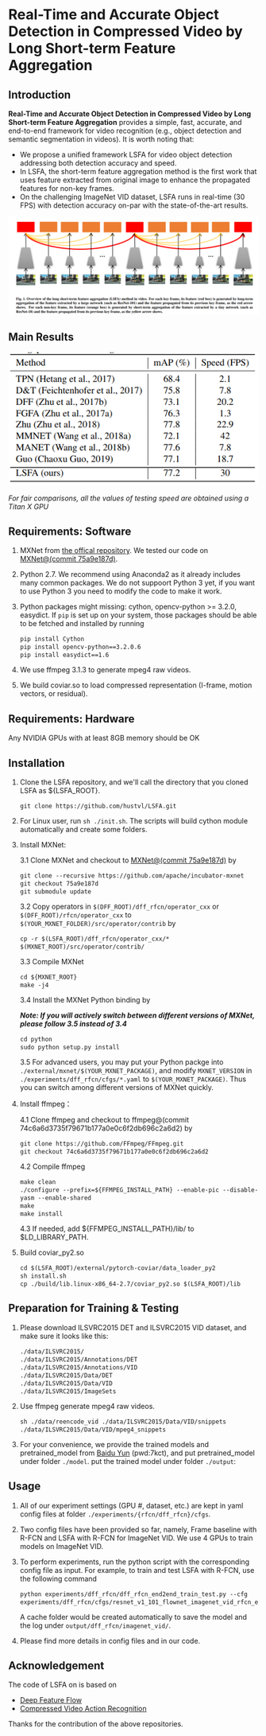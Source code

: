 # Real-Time and Accurate Object Detection in Compressed Video by Long Short-term Feature Aggregation

## Introduction
**Real-Time and Accurate Object Detection in Compressed Video by Long Short-term Feature Aggregation**  provides a simple, fast, accurate, and end-to-end framework for video recognition (e.g., object detection and semantic segmentation in videos). It is worth noting that:

* We propose a unified framework LSFA for video object detection addressing both detection accuracy and speed.
* In LSFA, the short-term feature aggregation method is the first work that uses feature extracted from original image to enhance the propagated features for non-key frames.
* On the challenging ImageNet VID dataset, LSFA runs in real-time (30 FPS) with detection accuracy on-par with the state-of-the-art results.

![framework](./figs/framework.png)



## Main Results
![framework](./figs/results.png)

*For fair comparisons, all the values of testing speed are obtained using a Titan X GPU*


## Requirements: Software

1. MXNet from [the offical repository](https://github.com/apache/incubator-mxnet). We tested our code on [MXNet@(commit 75a9e187d)](https://github.com/apache/incubator-mxnet/tree/75a9e187d). 

2. Python 2.7. We recommend using Anaconda2 as it already includes many common packages. We do not suppoort Python 3 yet, if you want to use Python 3 you need to modify the code to make it work.

3. Python packages might missing: cython, opencv-python >= 3.2.0, easydict. If `pip` is set up on your system, those packages should be able to be fetched and installed by running
	```
	pip install Cython
	pip install opencv-python==3.2.0.6
	pip install easydict==1.6
	```
4. We use ffmpeg 3.1.3 to generate mpeg4 raw videos.

5. We build coviar.so to load compressed representation (I-frame, motion vectors, or residual). 

## Requirements: Hardware

Any NVIDIA GPUs with at least 8GB memory should be OK

## Installation

1. Clone the LSFA repository, and we'll call the directory that you cloned LSFA as ${LSFA_ROOT}. 

	~~~
	git clone https://github.com/hustvl/LSFA.git
	~~~
2. For Linux user, run `sh ./init.sh`. The scripts will build cython module automatically and create some folders.

3. Install MXNet:

	3.1 Clone MXNet and checkout to [MXNet@(commit 75a9e187d)](https://github.com/apache/incubator-mxnet/tree/75a9e187d) by
	```
	git clone --recursive https://github.com/apache/incubator-mxnet
	git checkout 75a9e187d
	git submodule update
	```
	3.2 Copy operators in `$(DFF_ROOT)/dff_rfcn/operator_cxx` or `$(DFF_ROOT)/rfcn/operator_cxx` to `$(YOUR_MXNET_FOLDER)/src/operator/contrib` by
	```
	cp -r $(LSFA_ROOT)/dff_rfcn/operator_cxx/* $(MXNET_ROOT)/src/operator/contrib/
	```
	3.3 Compile MXNet
	```
	cd ${MXNET_ROOT}
	make -j4
	```
	3.4 Install the MXNet Python binding by
	
	***Note: If you will actively switch between different versions of MXNet, please follow 3.5 instead of 3.4***
	```
	cd python
	sudo python setup.py install
	```
	3.5 For advanced users, you may put your Python packge into `./external/mxnet/$(YOUR_MXNET_PACKAGE)`, and modify `MXNET_VERSION` in `./experiments/dff_rfcn/cfgs/*.yaml` to `$(YOUR_MXNET_PACKAGE)`. Thus you can switch among different versions of MXNet quickly.

4. Install ffmpeg：

    4.1 Clone ffmpeg and checkout to ffmpeg@(commit 74c6a6d3735f79671b177a0e0c6f2db696c2a6d2) by
	```
	git clone https://github.com/FFmpeg/FFmpeg.git
	git checkout 74c6a6d3735f79671b177a0e0c6f2db696c2a6d2
	```
	4.2 Compile ffmpeg
	```
	make clean
	./configure --prefix=${FFMPEG_INSTALL_PATH} --enable-pic --disable-yasm --enable-shared
	make
	make install
	```
	4.3 If needed, add ${FFMPEG_INSTALL_PATH}/lib/ to $LD_LIBRARY_PATH.
5. Build coviar_py2.so
	```
	cd $(LSFA_ROOT)/external/pytorch-coviar/data_loader_py2
	sh install.sh
	cp ./build/lib.linux-x86_64-2.7/coviar_py2.so $(LSFA_ROOT)/lib
	```


## Preparation for Training & Testing

1. Please download ILSVRC2015 DET and ILSVRC2015 VID dataset, and make sure it looks like this:

	```
	./data/ILSVRC2015/
	./data/ILSVRC2015/Annotations/DET
	./data/ILSVRC2015/Annotations/VID
	./data/ILSVRC2015/Data/DET
	./data/ILSVRC2015/Data/VID
	./data/ILSVRC2015/ImageSets
	```
2. Use ffmpeg generate mpeg4 raw videos.
    ```
	sh ./data/reencode_vid ./data/ILSVRC2015/Data/VID/snippets ./data/ILSVRC2015/Data/VID/mpeg4_snippets 
	```

3. For your convenience, we provide the trained models and pretrained_model from [Baidu Yun](https://pan.baidu.com/s/1nuPULnj) (pwd:7kct), and put pretrained_model under folder `./model`. put the trained model under folder `./output`:


## Usage

1. All of our experiment settings (GPU #, dataset, etc.) are kept in yaml config files at folder `./experiments/{rfcn/dff_rfcn}/cfgs`.

2. Two config files have been provided so far, namely, Frame baseline with R-FCN and LSFA with R-FCN for ImageNet VID. We use 4 GPUs to train models on ImageNet VID.

3. To perform experiments, run the python script with the corresponding config file as input. For example, to train and test LSFA with R-FCN, use the following command
    ```
    python experiments/dff_rfcn/dff_rfcn_end2end_train_test.py --cfg experiments/dff_rfcn/cfgs/resnet_v1_101_flownet_imagenet_vid_rfcn_end2end_ohem.yaml
    ```
	A cache folder would be created automatically to save the model and the log under `output/dff_rfcn/imagenet_vid/`.
    
4. Please find more details in config files and in our code.

## Acknowledgement
The code of LSFA on is based on 

* [Deep Feature Flow](https://github.com/msracver/Deep-Feature-Flow)
* [Compressed Video Action Recognition](https://github.com/chaoyuaw/pytorch-coviar)

Thanks for the contribution of the above repositories.



